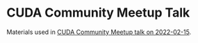 # CUDA Community Meetup Talk

Materials used in [CUDA Community Meetup talk on
2022-02-15](https://www.meetup.com/ru-RU/CUDA-Community-Meetup-Group/events/283072473/).


